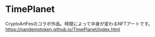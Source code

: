 # TimePlanet
CryptoArtFesのコラボ作品。時間によって中身が変わるNFTアートです。  
https://nandemotoken.github.io/TimePlanet/index.html
